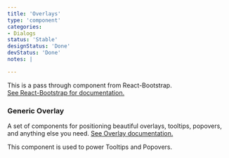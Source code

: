 ```yaml
---
title: 'Overlays'
type: 'component'
categories:
- Dialogs
status: 'Stable'
designStatus: 'Done'
devStatus: 'Done'
notes: |

---
```


<p className="lead">
  This is a pass through component from React-Bootstrap.<br/>
  <a href="https://react-bootstrap.github.io/components/overlays/" target="_blank" rel="noopener noreferrer">
    See React-Bootstrap for documentation.
  </a>
</p>

### Generic Overlay

A set of components for positioning beautiful overlays, tooltips, popovers, and anything else you need. [See Overlay documentation.](https://react-bootstrap.github.io/components/overlays/)

This component is used to power Tooltips and Popovers.
